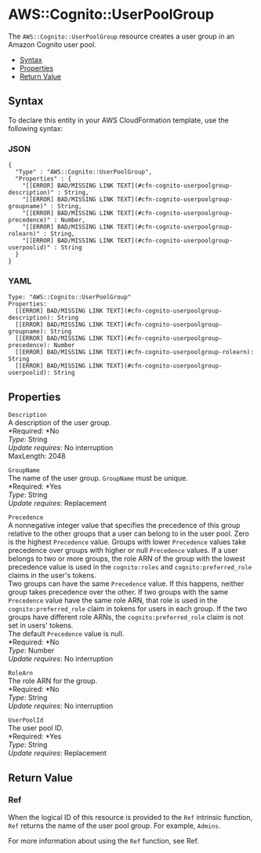# AWS::Cognito::UserPoolGroup<a name="aws-resource-cognito-userpoolgroup"></a>

The `AWS::Cognito::UserPoolGroup` resource creates a user group in an Amazon Cognito user pool\.


+ [Syntax](#aws-resource-cognito-userpoolgroup-syntax)
+ [Properties](#w3ab2c21c10d258b9)
+ [Return Value](#w3ab2c21c10d258c11)

## Syntax<a name="aws-resource-cognito-userpoolgroup-syntax"></a>

To declare this entity in your AWS CloudFormation template, use the following syntax:

### JSON<a name="aws-resource-cognito-userpoolgroup-syntax.json"></a>

```
{
  "Type" : "AWS::Cognito::UserPoolGroup",
  "Properties" : {
    "[[ERROR] BAD/MISSING LINK TEXT](#cfn-cognito-userpoolgroup-description)" : String,
    "[[ERROR] BAD/MISSING LINK TEXT](#cfn-cognito-userpoolgroup-groupname)" : String,
    "[[ERROR] BAD/MISSING LINK TEXT](#cfn-cognito-userpoolgroup-precedence)" : Number,
    "[[ERROR] BAD/MISSING LINK TEXT](#cfn-cognito-userpoolgroup-rolearn)" : String,
    "[[ERROR] BAD/MISSING LINK TEXT](#cfn-cognito-userpoolgroup-userpoolid)" : String
  }
}
```

### YAML<a name="aws-resource-cognito-userpoolgroup-syntax.yaml"></a>

```
Type: "AWS::Cognito::UserPoolGroup"
Properties:
  [[ERROR] BAD/MISSING LINK TEXT](#cfn-cognito-userpoolgroup-description): String
  [[ERROR] BAD/MISSING LINK TEXT](#cfn-cognito-userpoolgroup-groupname): String
  [[ERROR] BAD/MISSING LINK TEXT](#cfn-cognito-userpoolgroup-precedence): Number
  [[ERROR] BAD/MISSING LINK TEXT](#cfn-cognito-userpoolgroup-rolearn): String
  [[ERROR] BAD/MISSING LINK TEXT](#cfn-cognito-userpoolgroup-userpoolid): String
```

## Properties<a name="w3ab2c21c10d258b9"></a>

`Description`  
A description of the user group\.  
*Required: *No  
*Type*: String  
*Update requires*: No interruption  
MaxLength: 2048

`GroupName`  
The name of the user group\. `GroupName` must be unique\.  
*Required: *Yes  
*Type*: String  
*Update requires*: Replacement

`Precedence`  
A nonnegative integer value that specifies the precedence of this group relative to the other groups that a user can belong to in the user pool\. Zero is the highest `Precedence` value\. Groups with lower `Precedence` values take precedence over groups with higher or null `Precedence` values\. If a user belongs to two or more groups, the role ARN of the group with the lowest precedence value is used in the `cognito:roles` and `cognito:preferred_role` claims in the user's tokens\.  
Two groups can have the same `Precedence` value\. If this happens, neither group takes precedence over the other\. If two groups with the same `Precedence` value have the same role ARN, that role is used in the `cognito:preferred_role` claim in tokens for users in each group\. If the two groups have different role ARNs, the `cognito:preferred_role` claim is not set in users' tokens\.  
The default `Precedence` value is null\.  
*Required: *No  
*Type*: Number  
*Update requires*: No interruption

`RoleArn`  
The role ARN for the group\.  
*Required: *No  
*Type*: String  
*Update requires*: No interruption

`UserPoolId`  
The user pool ID\.  
*Required: *Yes  
*Type*: String  
*Update requires*: Replacement

## Return Value<a name="w3ab2c21c10d258c11"></a>

### Ref<a name="w3ab2c21c10d258c11b2"></a>

When the logical ID of this resource is provided to the `Ref` intrinsic function, `Ref` returns the name of the user pool group\. For example, `Admins`\.

For more information about using the `Ref` function, see Ref\.